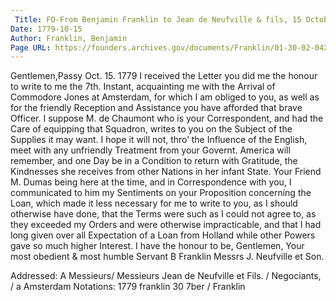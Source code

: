 ```yaml
---
 Title: FO-From Benjamin Franklin to Jean de Neufville & fils, 15 October 1779
Date: 1779-10-15
Author: Franklin, Benjamin
Page URL: https://founders.archives.gov/documents/Franklin/01-30-02-0422
---
```


Gentlemen,Passy Oct. 15. 1779
I received the Letter you did me the honour to write to me the 7th. Instant, acquainting me with the Arrival of Commodore Jones at Amsterdam, for which I am obliged to you, as well as for the friendly Reception and Assistance you have afforded that brave Officer. I suppose M. de Chaumont who is your Correspondent, and had the Care of equipping that Squadron, writes to you on the Subject of the Supplies it may want. I hope it will not, thro’ the Influence of the English, meet with any unfriendly Treatment from your Governt. America will remember, and one Day be in a Condition to return with Gratitude, the Kindnesses she receives from other Nations in her infant State.
Your Friend M. Dumas being here at the time, and in Correspondence with you, I communicated to him my Sentiments on your Proposition concerning the Loan, which made it less necessary for me to write to you, as I should otherwise have done, that the Terms were such as I could not agree to, as they exceeded my Orders and were otherwise impracticable, and that I had long given over all Expectation of a Loan from Holland while other Powers gave so much higher Interest.
I have the honour to be, Gentlemen, Your most obedient & most humble Servant
B Franklin
Messrs J. Neufville et Son.
 
Addressed: A Messieurs/ Messieurs Jean de Neufville et Fils. / Negociants, / a Amsterdam
Notations: 1779 franklin 30 7ber / Franklin

